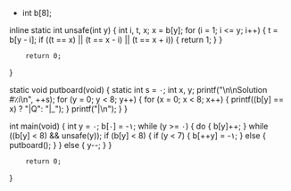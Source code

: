 - int b[8]; 
 
inline static int unsafe(int y) { 
        int i, t, x; 
        x = b[y]; 
        for (i = 1; i <= y; i++) { 
                t = b[y - i]; 
                if ((t == x) || 
                     (t == x - i) || 
                     (t == x + i)) { 
                        return 1; 
               } 
       } 
 
        return 0; 
} 
 
static void putboard(void) { 
        static int s = ۰; 
        int x, y; 
        printf("\n\nSolution #٪i\n", ++s); 
        for (y = 0; y < 8; y++) { 
                for (x = 0; x < 8; x++) { 
                        printf((b[y] == x) ? "|Q": "|_"); 
               } 
                printf("|\n"); 
       } 
} 
 
int main(void) { 
        int y = ۰; 
        b[۰] = -۱; 
        while (y >= ۰) { 
                do { 
                        b[y]++; 
               } while ((b[y] < 8) && unsafe(y)); 
                if (b[y] < 8) { 
                        if (y < 7) { 
                                b[++y] = -۱; 
                       } else { 
                                putboard(); 
                       } 
               } else { 
                        y--; 
               } 
       } 
 
        return 0; 
}

